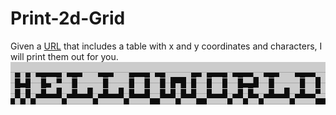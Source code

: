# Print-2d-Grid
Given a [URL](https://docs.google.com/document/d/e/2PACX-1vRM90lh5Zdl8i2RnPAyV9wVgnMP2QfGllWcDmkqzFQrvQjHVZ0WyeiAgPrMZcA5EBcRX_v1dlteJzv6/pub) that includes a table with x and y coordinates and characters, I will print them out for you.\
![output](./lib/output.png)


